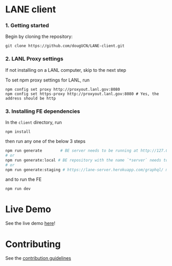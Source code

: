 # LANE client

### 1. Getting started

Begin by cloning the repository:

```
git clone https://github.com/dougUCN/LANE-client.git
```

### 2. LANL Proxy settings

If not installing on a LANL computer, skip to the next step

To set npm proxy settings for LANL, run

```
npm config set proxy http://proxyout.lanl.gov:8080
npm config set https-proxy http://proxyout.lanl.gov:8080 # Yes, the address should be http
```

### 3. Installing FE dependencies

In the `client` directory, run

```
npm install
```

then run any one of the below 3 steps

```bash
npm run generate        # BE server needs to be running at http://127.0.0.1:8000/graphql/
# or
npm run generate:local # BE repository with the name `*server` needs to be cloned in the same directory that LANE-client is located
# or
npm run generate:staging # https://lane-server.herokuapp.com/graphql/ must be accessible
```

and to run the FE

```
npm run dev
```

# Live Demo

See the live demo [here](http://ec2-44-202-29-2.compute-1.amazonaws.com/)!

# Contributing

See the [contribution guidelines](CONTRIBUTING.md)
